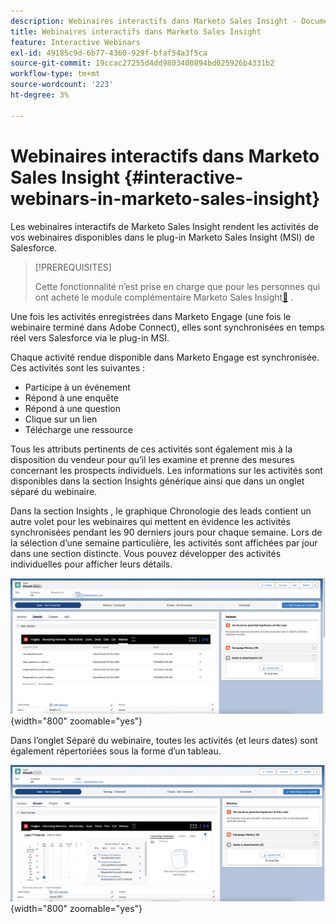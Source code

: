 ```yaml
---
description: Webinaires interactifs dans Marketo Sales Insight - Documents Marketo - Documentation du produit
title: Webinaires interactifs dans Marketo Sales Insight
feature: Interactive Webinars
exl-id: 49185c9d-6b77-4360-929f-bfaf54a3f5ca
source-git-commit: 19ccac27255d4dd9803400894bd025926b4331b2
workflow-type: tm+mt
source-wordcount: '223'
ht-degree: 3%

---
```


# Webinaires interactifs dans Marketo Sales Insight {#interactive-webinars-in-marketo-sales-insight}

Les webinaires interactifs de Marketo Sales Insight rendent les activités de vos webinaires disponibles dans le plug-in Marketo Sales Insight (MSI) de Salesforce.

>[!PREREQUISITES]
>
>Cette fonctionnalité n’est prise en charge que pour les personnes qui ont acheté le module complémentaire Marketo Sales Insight[&#128279;](https://business.adobe.com/products/marketo/sales-intelligence-engagement.html) .

Une fois les activités enregistrées dans Marketo Engage (une fois le webinaire terminé dans Adobe Connect), elles sont synchronisées en temps réel vers Salesforce via le plug-in MSI.

Chaque activité rendue disponible dans Marketo Engage est synchronisée. Ces activités sont les suivantes :

* Participe à un événement
* Répond à une enquête
* Répond à une question
* Clique sur un lien
* Télécharge une ressource

Tous les attributs pertinents de ces activités sont également mis à la disposition du vendeur pour qu’il les examine et prenne des mesures concernant les prospects individuels. Les informations sur les activités sont disponibles dans la section Insights générique ainsi que dans un onglet séparé du webinaire.

Dans la section Insights , le graphique Chronologie des leads contient un autre volet pour les webinaires qui mettent en évidence les activités synchronisées pendant les 90 derniers jours pour chaque semaine. Lors de la sélection d’une semaine particulière, les activités sont affichées par jour dans une section distincte. Vous pouvez développer des activités individuelles pour afficher leurs détails.

![](assets/interactive-webinars-in-marketo-sales-insight-1.png){width="800" zoomable="yes"}

Dans l’onglet Séparé du webinaire, toutes les activités (et leurs dates) sont également répertoriées sous la forme d’un tableau.

![](assets/interactive-webinars-in-marketo-sales-insight-2.png){width="800" zoomable="yes"}

